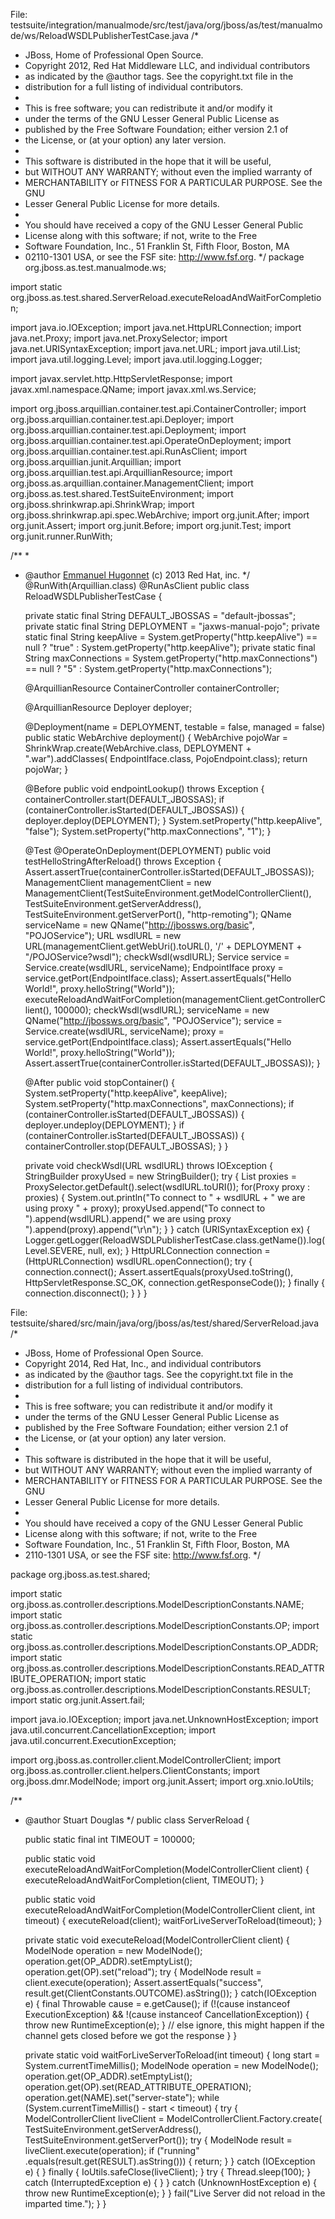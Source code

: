 

File: testsuite/integration/manualmode/src/test/java/org/jboss/as/test/manualmode/ws/ReloadWSDLPublisherTestCase.java
/*
 * JBoss, Home of Professional Open Source.
 * Copyright 2012, Red Hat Middleware LLC, and individual contributors
 * as indicated by the @author tags. See the copyright.txt file in the
 * distribution for a full listing of individual contributors.
 *
 * This is free software; you can redistribute it and/or modify it
 * under the terms of the GNU Lesser General Public License as
 * published by the Free Software Foundation; either version 2.1 of
 * the License, or (at your option) any later version.
 *
 * This software is distributed in the hope that it will be useful,
 * but WITHOUT ANY WARRANTY; without even the implied warranty of
 * MERCHANTABILITY or FITNESS FOR A PARTICULAR PURPOSE. See the GNU
 * Lesser General Public License for more details.
 *
 * You should have received a copy of the GNU Lesser General Public
 * License along with this software; if not, write to the Free
 * Software Foundation, Inc., 51 Franklin St, Fifth Floor, Boston, MA
 * 02110-1301 USA, or see the FSF site: http://www.fsf.org.
 */
package org.jboss.as.test.manualmode.ws;

import static org.jboss.as.test.shared.ServerReload.executeReloadAndWaitForCompletion;

import java.io.IOException;
import java.net.HttpURLConnection;
import java.net.Proxy;
import java.net.ProxySelector;
import java.net.URISyntaxException;
import java.net.URL;
import java.util.List;
import java.util.logging.Level;
import java.util.logging.Logger;

import javax.servlet.http.HttpServletResponse;
import javax.xml.namespace.QName;
import javax.xml.ws.Service;

import org.jboss.arquillian.container.test.api.ContainerController;
import org.jboss.arquillian.container.test.api.Deployer;
import org.jboss.arquillian.container.test.api.Deployment;
import org.jboss.arquillian.container.test.api.OperateOnDeployment;
import org.jboss.arquillian.container.test.api.RunAsClient;
import org.jboss.arquillian.junit.Arquillian;
import org.jboss.arquillian.test.api.ArquillianResource;
import org.jboss.as.arquillian.container.ManagementClient;
import org.jboss.as.test.shared.TestSuiteEnvironment;
import org.jboss.shrinkwrap.api.ShrinkWrap;
import org.jboss.shrinkwrap.api.spec.WebArchive;
import org.junit.After;
import org.junit.Assert;
import org.junit.Before;
import org.junit.Test;
import org.junit.runner.RunWith;

/**
 *
 * @author <a href="mailto:ehugonne@redhat.com">Emmanuel Hugonnet</a> (c) 2013 Red Hat, inc.
 */
@RunWith(Arquillian.class)
@RunAsClient
public class ReloadWSDLPublisherTestCase {

    private static final String DEFAULT_JBOSSAS = "default-jbossas";
    private static final String DEPLOYMENT = "jaxws-manual-pojo";
    private static final String keepAlive = System.getProperty("http.keepAlive") == null ? "true" : System.getProperty("http.keepAlive");
    private static final String maxConnections = System.getProperty("http.maxConnections") == null ? "5" : System.getProperty("http.maxConnections");

    @ArquillianResource
    ContainerController containerController;

    @ArquillianResource
    Deployer deployer;

    @Deployment(name = DEPLOYMENT, testable = false, managed = false)
    public static WebArchive deployment() {
        WebArchive pojoWar = ShrinkWrap.create(WebArchive.class, DEPLOYMENT + ".war").addClasses(
                EndpointIface.class, PojoEndpoint.class);
        return pojoWar;
    }

    @Before
    public void endpointLookup() throws Exception {
        containerController.start(DEFAULT_JBOSSAS);
        if (containerController.isStarted(DEFAULT_JBOSSAS)) {
            deployer.deploy(DEPLOYMENT);
        }
        System.setProperty("http.keepAlive", "false");
        System.setProperty("http.maxConnections", "1");
    }

    @Test
    @OperateOnDeployment(DEPLOYMENT)
    public void testHelloStringAfterReload() throws Exception {
        Assert.assertTrue(containerController.isStarted(DEFAULT_JBOSSAS));
        ManagementClient managementClient = new ManagementClient(TestSuiteEnvironment.getModelControllerClient(),
                TestSuiteEnvironment.getServerAddress(), TestSuiteEnvironment.getServerPort(), "http-remoting");
        QName serviceName = new QName("http://jbossws.org/basic", "POJOService");
        URL wsdlURL = new URL(managementClient.getWebUri().toURL(), '/' + DEPLOYMENT + "/POJOService?wsdl");
        checkWsdl(wsdlURL);
        Service service = Service.create(wsdlURL, serviceName);
        EndpointIface proxy = service.getPort(EndpointIface.class);
        Assert.assertEquals("Hello World!", proxy.helloString("World"));
        executeReloadAndWaitForCompletion(managementClient.getControllerClient(), 100000);
        checkWsdl(wsdlURL);
        serviceName = new QName("http://jbossws.org/basic", "POJOService");
        service = Service.create(wsdlURL, serviceName);
        proxy = service.getPort(EndpointIface.class);
        Assert.assertEquals("Hello World!", proxy.helloString("World"));
        Assert.assertTrue(containerController.isStarted(DEFAULT_JBOSSAS));
    }

    @After
    public void stopContainer() {
        System.setProperty("http.keepAlive", keepAlive);
        System.setProperty("http.maxConnections", maxConnections);
        if (containerController.isStarted(DEFAULT_JBOSSAS)) {
            deployer.undeploy(DEPLOYMENT);
        }
        if (containerController.isStarted(DEFAULT_JBOSSAS)) {
            containerController.stop(DEFAULT_JBOSSAS);
        }
    }

    private void checkWsdl(URL wsdlURL) throws IOException {
        StringBuilder proxyUsed = new StringBuilder();
        try {
            List<Proxy> proxies = ProxySelector.getDefault().select(wsdlURL.toURI());
            for(Proxy proxy : proxies) {
                System.out.println("To connect to " + wsdlURL + " we are using proxy " + proxy);
                proxyUsed.append("To connect to ").append(wsdlURL).append(" we are using proxy ").append(proxy).append("\r\n");
            }
        } catch (URISyntaxException ex) {
            Logger.getLogger(ReloadWSDLPublisherTestCase.class.getName()).log(Level.SEVERE, null, ex);
        }
        HttpURLConnection connection = (HttpURLConnection) wsdlURL.openConnection();
        try {
            connection.connect();
            Assert.assertEquals(proxyUsed.toString(), HttpServletResponse.SC_OK, connection.getResponseCode());
        } finally {
            connection.disconnect();
        }
    }
}


File: testsuite/shared/src/main/java/org/jboss/as/test/shared/ServerReload.java
/*
 * JBoss, Home of Professional Open Source.
 * Copyright 2014, Red Hat, Inc., and individual contributors
 * as indicated by the @author tags. See the copyright.txt file in the
 * distribution for a full listing of individual contributors.
 *
 * This is free software; you can redistribute it and/or modify it
 * under the terms of the GNU Lesser General Public License as
 * published by the Free Software Foundation; either version 2.1 of
 * the License, or (at your option) any later version.
 *
 * This software is distributed in the hope that it will be useful,
 * but WITHOUT ANY WARRANTY; without even the implied warranty of
 * MERCHANTABILITY or FITNESS FOR A PARTICULAR PURPOSE. See the GNU
 * Lesser General Public License for more details.
 *
 * You should have received a copy of the GNU Lesser General Public
 * License along with this software; if not, write to the Free
 * Software Foundation, Inc., 51 Franklin St, Fifth Floor, Boston, MA
 * 2110-1301 USA, or see the FSF site: http://www.fsf.org.
 */

package org.jboss.as.test.shared;

import static org.jboss.as.controller.descriptions.ModelDescriptionConstants.NAME;
import static org.jboss.as.controller.descriptions.ModelDescriptionConstants.OP;
import static org.jboss.as.controller.descriptions.ModelDescriptionConstants.OP_ADDR;
import static org.jboss.as.controller.descriptions.ModelDescriptionConstants.READ_ATTRIBUTE_OPERATION;
import static org.jboss.as.controller.descriptions.ModelDescriptionConstants.RESULT;
import static org.junit.Assert.fail;

import java.io.IOException;
import java.net.UnknownHostException;
import java.util.concurrent.CancellationException;
import java.util.concurrent.ExecutionException;

import org.jboss.as.controller.client.ModelControllerClient;
import org.jboss.as.controller.client.helpers.ClientConstants;
import org.jboss.dmr.ModelNode;
import org.junit.Assert;
import org.xnio.IoUtils;

/**
 * @author Stuart Douglas
 */
public class ServerReload {

    public static final int TIMEOUT = 100000;

    public static void executeReloadAndWaitForCompletion(ModelControllerClient client) {
        executeReloadAndWaitForCompletion(client, TIMEOUT);
    }

    public static void executeReloadAndWaitForCompletion(ModelControllerClient client, int timeout) {
        executeReload(client);
        waitForLiveServerToReload(timeout);
    }

    private static void executeReload(ModelControllerClient client) {
        ModelNode operation = new ModelNode();
        operation.get(OP_ADDR).setEmptyList();
        operation.get(OP).set("reload");
        try {
            ModelNode result = client.execute(operation);
            Assert.assertEquals("success", result.get(ClientConstants.OUTCOME).asString());
        } catch(IOException e) {
            final Throwable cause = e.getCause();
            if (!(cause instanceof ExecutionException) && !(cause instanceof CancellationException)) {
                throw new RuntimeException(e);
            } // else ignore, this might happen if the channel gets closed before we got the response
        }
    }

    private static void waitForLiveServerToReload(int timeout) {
        long start = System.currentTimeMillis();
        ModelNode operation = new ModelNode();
        operation.get(OP_ADDR).setEmptyList();
        operation.get(OP).set(READ_ATTRIBUTE_OPERATION);
        operation.get(NAME).set("server-state");
        while (System.currentTimeMillis() - start < timeout) {
            try {
                ModelControllerClient liveClient = ModelControllerClient.Factory.create(
                        TestSuiteEnvironment.getServerAddress(), TestSuiteEnvironment.getServerPort());
                try {
                    ModelNode result = liveClient.execute(operation);
                    if ("running" .equals(result.get(RESULT).asString())) {
                        return;
                    }
                } catch (IOException e) {
                } finally {
                    IoUtils.safeClose(liveClient);
                }
                try {
                    Thread.sleep(100);
                } catch (InterruptedException e) {
                }
            } catch (UnknownHostException e) {
                throw new RuntimeException(e);
            }
        }
        fail("Live Server did not reload in the imparted time.");
    }
}
